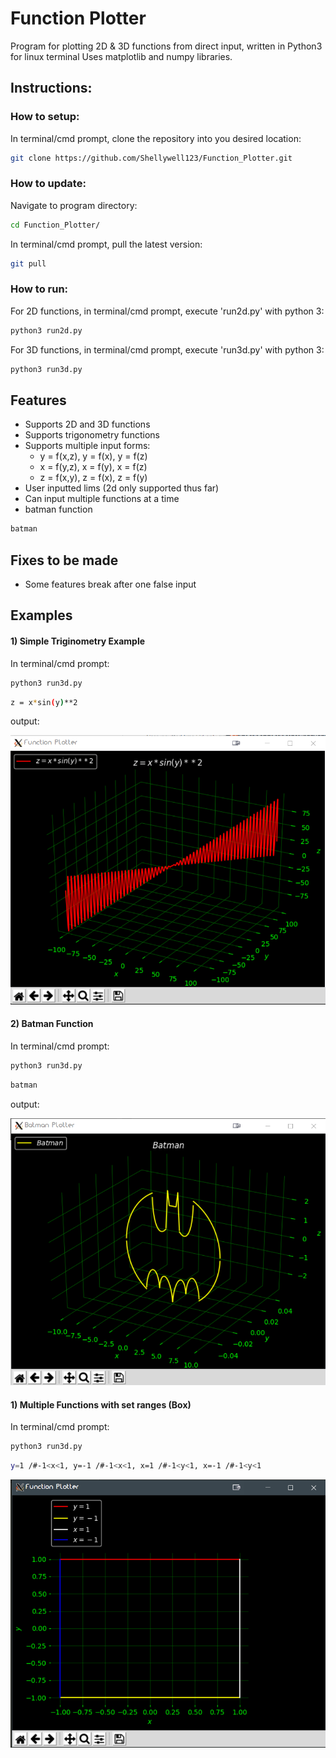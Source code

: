 # Function Plotter
Program for plotting 2D & 3D functions from direct input, written in Python3 for linux terminal
Uses matplotlib and numpy libraries.

## Instructions:

### How to setup:
In terminal/cmd prompt, clone the repository into you desired location:
```bash
git clone https://github.com/Shellywell123/Function_Plotter.git
```

### How to update:
Navigate to program directory:
```bash
cd Function_Plotter/
```
In terminal/cmd prompt, pull the latest version:
```bash
git pull
```

### How to run:
For 2D functions, in terminal/cmd prompt, execute 'run2d.py' with python 3:
```bash
python3 run2d.py
```
For 3D functions, in terminal/cmd prompt, execute 'run3d.py' with python 3:
```bash
python3 run3d.py
```

## Features
 - Supports 2D and 3D functions
 - Supports trigonometry functions
 - Supports multiple input forms:
    - y = f(x,z), y = f(x), y = f(z)
    - x = f(y,z), x = f(y), x = f(z)
    - z = f(x,y), z = f(x), z = f(y)
 - User inputted lims (2d only supported thus far)
 - Can input multiple functions at a time
 - batman function 

 ```bash
batman
```

## Fixes to be made
- Some features break after one false input

## Examples
#### 1) Simple Triginometry Example
In terminal/cmd prompt:
```bash
python3 run3d.py
```
```bash
z = x*sin(y)**2
```
output:

![screenshot](Images/screenshot.png)

#### 2) Batman Function
In terminal/cmd prompt:
```bash
python3 run3d.py
```
```bash
batman
```
output:

![screenshot](Images/batman.png)
#### 1) Multiple Functions with set ranges (Box)
In terminal/cmd prompt:
```bash
python3 run3d.py
```
```bash
y=1 /#-1<x<1, y=-1 /#-1<x<1, x=1 /#-1<y<1, x=-1 /#-1<y<1
```

![screenshot](Images/box.png)